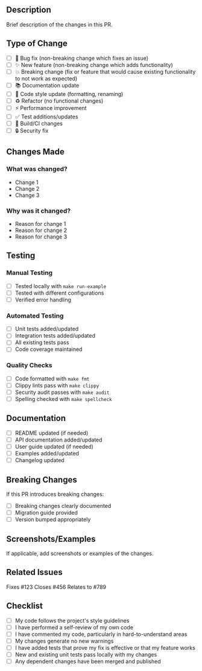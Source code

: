 ## Description

Brief description of the changes in this PR.

## Type of Change

- [ ] 🐛 Bug fix (non-breaking change which fixes an issue)
- [ ] ✨ New feature (non-breaking change which adds functionality)
- [ ] 💥 Breaking change (fix or feature that would cause existing functionality to not work as expected)
- [ ] 📚 Documentation update
- [ ] 🎨 Code style update (formatting, renaming)
- [ ] ♻️ Refactor (no functional changes)
- [ ] ⚡ Performance improvement
- [ ] ✅ Test additions/updates
- [ ] 🔧 Build/CI changes
- [ ] 🔒 Security fix

## Changes Made

### What was changed?
- Change 1
- Change 2
- Change 3

### Why was it changed?
- Reason for change 1
- Reason for change 2
- Reason for change 3

## Testing

### Manual Testing
- [ ] Tested locally with `make run-example`
- [ ] Tested with different configurations
- [ ] Verified error handling

### Automated Testing
- [ ] Unit tests added/updated
- [ ] Integration tests added/updated
- [ ] All existing tests pass
- [ ] Code coverage maintained

### Quality Checks
- [ ] Code formatted with `make fmt`
- [ ] Clippy lints pass with `make clippy`
- [ ] Security audit passes with `make audit`
- [ ] Spelling checked with `make spellcheck`

## Documentation

- [ ] README updated (if needed)
- [ ] API documentation added/updated
- [ ] User guide updated (if needed)
- [ ] Examples added/updated
- [ ] Changelog updated

## Breaking Changes

If this PR introduces breaking changes:

- [ ] Breaking changes clearly documented
- [ ] Migration guide provided
- [ ] Version bumped appropriately

## Screenshots/Examples

If applicable, add screenshots or examples of the changes.

## Related Issues

Fixes #123
Closes #456
Relates to #789

## Checklist

- [ ] My code follows the project's style guidelines
- [ ] I have performed a self-review of my own code
- [ ] I have commented my code, particularly in hard-to-understand areas
- [ ] My changes generate no new warnings
- [ ] I have added tests that prove my fix is effective or that my feature works
- [ ] New and existing unit tests pass locally with my changes
- [ ] Any dependent changes have been merged and published
